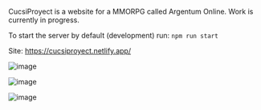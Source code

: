 CucsiProyect is a website for a MMORPG called Argentum Online. Work is currently in progress.

To start the server by default (development) run:
`npm run start`

Site: https://cucsiproyect.netlify.app/

![image](https://user-images.githubusercontent.com/102197071/184001929-8f6eeeb2-6b76-49c6-8d58-98d09cf134d2.png)

![image](https://user-images.githubusercontent.com/102197071/184002054-011cfd29-9f30-4668-9ee0-9eb48183bfbd.png)

![image](https://user-images.githubusercontent.com/102197071/184002110-aaa8b7db-3552-4e7d-aaf4-bfd543ea896e.png)

